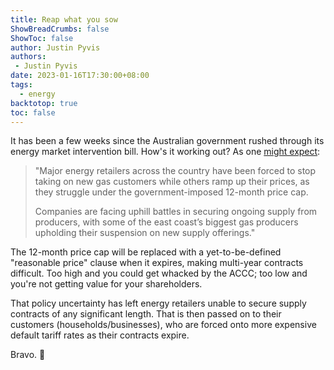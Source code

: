 ```yaml
---
title: Reap what you sow
ShowBreadCrumbs: false
ShowToc: false
author: Justin Pyvis
authors: 
 - Justin Pyvis
date: 2023-01-16T17:30:00+08:00
tags:
  - energy
backtotop: true
toc: false
---
```

It has been a few weeks since the Australian government rushed through its energy market intervention bill. How's it working out? As one [might expect](https://www.news.com.au/finance/business/other-industries/energy-retailers-blame-labors-price-cap-for-gas-supply-fears/news-story/5e554672ed437eb39e1b00239fe7f78e):

> "Major energy retailers across the country have been forced to stop taking on new gas customers while others ramp up their prices, as they struggle under the government-imposed 12-month price cap.
> 
> Companies are facing uphill battles in securing ongoing supply from producers, with some of the east coast’s biggest gas producers upholding their suspension on new supply offerings."

The 12-month price cap will be replaced with a yet-to-be-defined "reasonable price" clause when it expires, making multi-year contracts difficult. Too high and you could get whacked by the ACCC; too low and you're not getting value for your shareholders. 

That policy uncertainty has left energy retailers unable to secure supply contracts of any significant length. That is then passed on to their customers (households/businesses), who are forced onto more expensive default tariff rates as their contracts expire.

Bravo. 👏